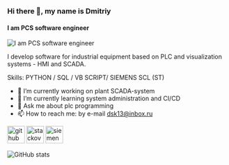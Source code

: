 ### Hi there 👋, my name is Dmitriy
#### I am PCS software engineer
![I am PCS software engineer](https://www.codewars.com/users/dsk13-stack/badges/large)  

I develop software for industrial equipment based on PLC and visualization systems - HMI and SCADA.

Skills: PYTHON / SQL / VB SCRIPT/ SIEMENS SCL (ST)

- 🔭 I’m currently working on plant SCADA-system 
- 🌱 I’m currently learning system administration and CI/CD 
- 💬 Ask me about plc programming 
- 📫 How to reach me: by e-mail dsk13@inbox.ru 


[<img src='https://cdn.jsdelivr.net/npm/simple-icons@3.0.1/icons/github.svg' alt='github' height='40'>](https://github.com/dsk13-stack)  [<img src='https://cdn.jsdelivr.net/npm/simple-icons@3.0.1/icons/stackoverflow.svg' alt='stackoverflow' height='40'>](https://stackoverflow.com/users/user:18421633)  [<img src='https://cdn.jsdelivr.net/npm/simple-icons@3.0.1/icons/siemens.svg' alt='siemens' height='40'>](https://support.industry.siemens.com/)  

![GitHub stats](https://github-readme-stats.vercel.app/api?username=dsk13-stack&show_icons=true)  

